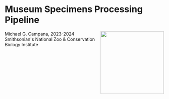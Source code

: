 # Museum Specimens Processing Pipeline  
<img align="right" src="roosevelt_lions.png" width="200">  

Michael G. Campana, 2023-2024  
Smithsonian's National Zoo & Conservation Biology Institute  
